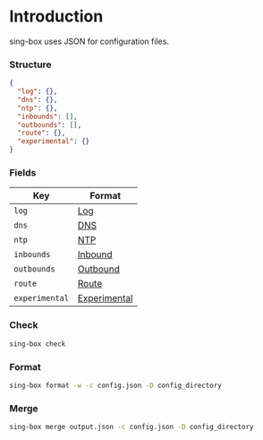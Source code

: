 # Introduction

sing-box uses JSON for configuration files.

### Structure

```json
{
  "log": {},
  "dns": {},
  "ntp": {},
  "inbounds": [],
  "outbounds": [],
  "route": {},
  "experimental": {}
}
```

### Fields

| Key            | Format                         |
|----------------|--------------------------------|
| `log`          | [Log](./log/)                   |
| `dns`          | [DNS](./dns/)                   |
| `ntp`          | [NTP](./ntp/)                   |
| `inbounds`     | [Inbound](./inbound/)           |
| `outbounds`    | [Outbound](./outbound/)         |
| `route`        | [Route](./route/)               |
| `experimental` | [Experimental](./experimental/) |

### Check

```bash
sing-box check
```

### Format

```bash
sing-box format -w -c config.json -D config_directory
```

### Merge

```bash
sing-box merge output.json -c config.json -D config_directory
```
